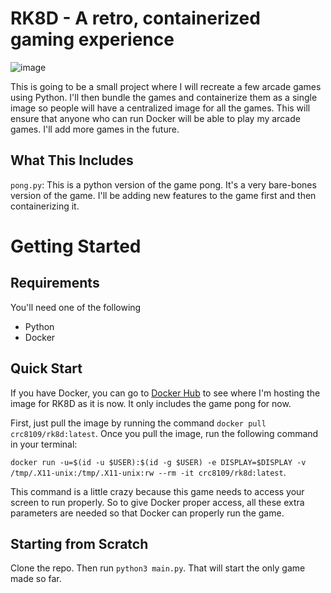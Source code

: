# RK8D - A retro, containerized gaming experience

![image](https://user-images.githubusercontent.com/56422761/172072005-6aa99131-0e7b-4d78-a3af-68e92b561b4f.png)

This is going to be a small project where I will recreate a few arcade games using Python. I'll then bundle the games and containerize them as a single image so people will have a centralized image for all the games. This will ensure that anyone who can run Docker will be able to play my arcade games. I'll add more games in the future.


## What This Includes
`pong.py`: This is a python version of the game pong. It's a very bare-bones version of the game. I'll be adding new features to the game first and then containerizing it.


# Getting Started

## Requirements
You'll need one of the following
* Python 
* Docker


## Quick Start
If you have Docker, you can go to [Docker Hub](https://hub.docker.com/repository/docker/crc8109/rk8d) to see where I'm hosting the image for RK8D as it is now. It only includes the game pong for now.

First, just pull the image by running the command `docker pull crc8109/rk8d:latest`. Once you pull the image, run the following command in your terminal:

`docker run -u=$(id -u $USER):$(id -g $USER) -e DISPLAY=$DISPLAY -v /tmp/.X11-unix:/tmp/.X11-unix:rw --rm -it crc8109/rk8d:latest`. 

This command is a little crazy because this game needs to access your screen to run properly. So to give Docker proper access, all these extra parameters are needed so that Docker can properly run the game. 


## Starting from Scratch
Clone the repo. Then run `python3 main.py`. That will start the only game made so far.